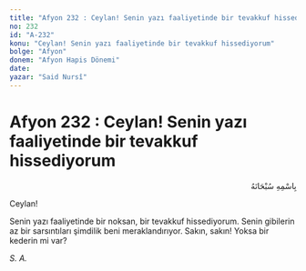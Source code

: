 ```yaml
---
title: "Afyon 232 : Ceylan! Senin yazı faaliyetinde bir tevakkuf hissediyorum"
no: 232
id: "A-232"
konu: "Ceylan! Senin yazı faaliyetinde bir tevakkuf hissediyorum"
bolge: "Afyon"
donem: "Afyon Hapis Dönemi"
date: 
yazar: "Said Nursî"
---
```


# Afyon 232 : Ceylan! Senin yazı faaliyetinde bir tevakkuf hissediyorum

<p class="arabic" dir="rtl" title="Meal: “Her türlü noksan sıfatlardan yüce olan Allah’ın adıyla.”">بِاسْمِهِ سُبْحَانَهُ</p>

Ceylan!

Senin yazı faaliyetinde bir noksan, bir tevakkuf hissediyorum. Senin gibilerin az bir sarsıntıları şimdilik beni meraklandırıyor. Sakın, sakın! Yoksa bir kederin mi var?

*S. A.*
